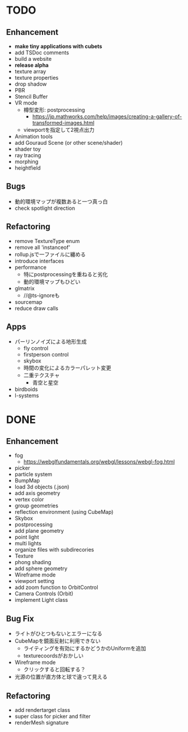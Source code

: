 # TODO

## Enhancement

- **make tiny applications with cubets**
- add TSDoc comments
- build a website
- **release alpha**
- texture array
- texture properties
- drop shadow
- PBR
- Stencil Buffer
- VR mode
  - 樽型変形: postprocessing
    - https://jp.mathworks.com/help/images/creating-a-gallery-of-transformed-images.html
  - viewportを指定して2視点出力
- Animation tools
- add Gouraud Scene (or other scene/shader)
- shader toy
- ray tracing
- morphing
- heightfield

## Bugs

- 動的環境マップが複数あると一つ真っ白
- check spotlight direction

## Refactoring

- remove TextureType enum
- remove all 'instanceof'
- rollup.jsで一ファイルに纏める
- introduce interfaces
- performance
  - 特にpostprocessingを重ねると劣化
  - 動的環境マップもひどい
- glmatrix
  - //@ts-ignoreも
- sourcemap
- reduce draw calls

## Apps

- パーリンノイズによる地形生成
  - fly control
  - firstperson control
  - skybox
  - 時間の変化によるカラーパレット変更
  - 二重テクスチャ
    - 青空と星空
- birdboids
- l-systems

# DONE

## Enhancement

- fog
  - https://webglfundamentals.org/webgl/lessons/webgl-fog.html
- picker
- particle system
- BumpMap
- load 3d objects (.json)
- add axis geometry
- vertex color 
- group geometries
- reflection environment (using CubeMap)
- Skybox
- postprocessing
- add plane geometry
- point light
- multi lights
- organize files with subdirecories
- Texture
- phong shading
- add sphere geometry
- Wireframe mode
- viewport setting
- add zoom function to OrbitControl
- Camera Controls (Orbit)
- implement Light class

## Bug Fix

- ライトがひとつもないとエラーになる
- CubeMapを鏡面反射に利用できない
  - ライティングを有効にするかどうかのUniformを追加
  - texturecoordsがおかしい
- Wireframe mode
  - クリックすると回転する？
- 光源の位置が直方体と球で違って見える

## Refactoring

- add rendertarget class
- super class for picker and filter
- renderMesh signature